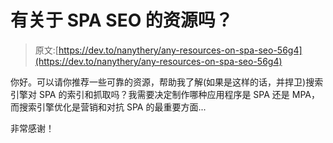 # 有关于 SPA SEO 的资源吗？

> 原文:[https://dev.to/nanythery/any-resources-on-spa-seo-56g4](https://dev.to/nanythery/any-resources-on-spa-seo-56g4)

你好。可以请你推荐一些可靠的资源，帮助我了解(如果是这样的话，并捍卫)搜索引擎对 SPA 的索引和抓取吗？我需要决定制作哪种应用程序是 SPA 还是 MPA，而搜索引擎优化是营销和对抗 SPA 的最重要方面...

非常感谢！